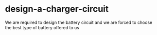 # design-a-charger-circuit
We are required to design the battery circuit and we are forced to choose the best type of battery offered to us
